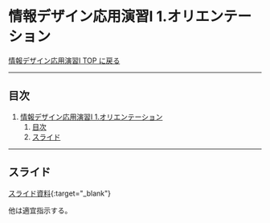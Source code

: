 # 情報デザイン応用演習I 1.オリエンテーション

[情報デザイン応用演習I TOP に戻る](./index.md)

---

## 目次

1. [情報デザイン応用演習I 1.オリエンテーション](#情報デザイン応用演習i-1オリエンテーション)
   1. [目次](#目次)
   2. [スライド](#スライド)

---

## スライド

[スライド資料](./ida_01slide.pdf){:target="_blank"}

他は適宜指示する。